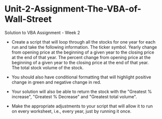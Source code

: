 # Unit-2-Assignment-The-VBA-of-Wall-Street
Solution to VBA Assignment - Week 2

- Create a script that will loop through all the stocks for one year for each run and take the following information.
      The ticker symbol.
      Yearly change from opening price at the beginning of a given year to the closing price at the end of that year.
      The percent change from opening price at the beginning of a given year to the closing price at the end of that year.
      The total stock volume of the stock.

- You should also have conditional formatting that will highlight positive change in green and negative change in red.

- Your solution will also be able to return the stock with the "Greatest % increase", "Greatest % Decrease" and "Greatest total volume".

- Make the appropriate adjustments to your script that will allow it to run on every worksheet, i.e., every year, just by running it once.
